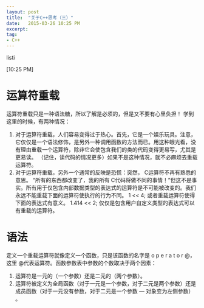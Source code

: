 ```yaml
---
layout: post
title:  "关于C++思考（三）"
date:   2015-03-26 10:25 PM
excerpt:
tag:
- C++
---
```


listi

[10:25 PM]


# 运算符重载
运算符重载只是一种语法糖，所以了解是必须的，但是又不要有心里负担！
	学到这里的时候，有两种情况：
	

 1. 对于运算符重载，人们容易变得过于热心。首先，它是一个娱乐玩具。注意，它仅仅是一个语法修饰，是另外一种调用函数的方法而已。用这种眼光看，没有理由重载一个运算符，除非它会使包含我们的类的代码变得更易写，尤其是更易读。 （记住，读代码的情况更多）如果不是这种情况，就不必麻烦去重载运算符。
 2. 对于运算符重载，另外一个通常的反映是恐慌：突然， C运算符不再有熟悉的意思。 “所有的东西都改变了，我的所有 C代码将做不同的事情！”但这不是事实。所有用于仅包含内部数据类型的表达式的运算符是不可能被改变的。我们永远不能重载下面的运算符使执行的行为不同。
1 << 4;
或者重载运算符使得下面的表达式有意义。
1.414 << 2;
仅仅是包含用户自定义类型的表达式可以有重载的运算符。

# 语法
定义一个重载运算符就像定义一个函数，只是该函数的名字是 o p e r a t o r @，这里 @代表运算符。函数参数表中参数的个数取决于两个因素：
1) 运算符是一元的（一个参数）还是二元的（两个参数）。
2) 运算符被定义为全局函数（对于一元是一个参数，对于二元是两个参数）还是成员函数（对于一元没有参数，对于二元是一个参数 — 对象变为左侧参数） 。

